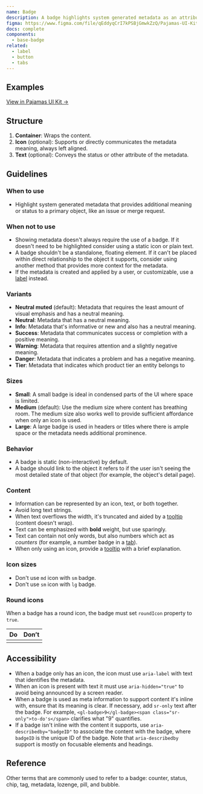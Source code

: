 ```yaml
---
name: Badge
description: A badge highlights system generated metadata as an attribute of a larger object. 
figma: https://www.figma.com/file/qEddyqCrI7kPSBjGmwkZzQ/Pajamas-UI-Kit?node-id=425%3A3
docs: complete
components:
  - base-badge
related:
  - label
  - button
  - tabs
---
```


## Examples

<story-viewer component="base-badge" story="variants" title="Badge variants"></story-viewer>

<story-viewer component="base-badge" story="actionable" title="Actionable badges"></story-viewer>

<story-viewer component="base-badge" story="badge-icon" title="With icons"></story-viewer>

[View in Pajamas UI Kit →](https://www.figma.com/file/qEddyqCrI7kPSBjGmwkZzQ/%F0%9F%93%99-Component-library?type=design&node-id=59780-92312&mode=dev)

## Structure

<figure-img alt="Numbered diagram of a badge structure" label="Badge structure" src="/img/badge-structure.svg"></figure-img>

1. **Container**: Wraps the content.
1. **Icon** (optional): Supports or directly communicates the metadata meaning, always left aligned.
1. **Text** (optional): Conveys the status or other attribute of the metadata.

## Guidelines

### When to use

- Highlight system generated metadata that provides additional meaning or status to a primary object, like an issue or merge request.

### When not to use

- Showing metadata doesn't always require the use of a badge. If it doesn't need to be highlighted consider using a static icon or plain text.
- A badge shouldn't be a standalone, floating element. If it can't be placed within direct relationship to the object it supports, consider using another method that provides more context for the metadata.
- If the metadata is created and applied by a user, or customizable, use a [label](/components/label) instead.

### Variants

- **Neutral muted** (default): Metadata that requires the least amount of visual emphasis and has a neutral meaning.
- **Neutral**: Metadata that has a neutral meaning.
- **Info**: Metadata that's informative or new and also has a neutral meaning.
- **Success**: Metadata that communicates success or completion with a positive meaning.
- **Warning**: Metadata that requires attention and a slightly negative meaning.
- **Danger**: Metadata that indicates a problem and has a negative meaning.
- **Tier**: Metadata that indicates which product tier an entity belongs to

### Sizes

- **Small**: A small badge is ideal in condensed parts of the UI where space is limited.
- **Medium** (default): Use the medium size where content has breathing room. The medium size also works well to provide sufficient affordance when only an icon is used.
- **Large**: A large badge is used in headers or titles where there is ample space or the metadata needs additional prominence.

### Behavior

- A badge is static (non-interactive) by default.
- A badge should link to the object it refers to if the user isn't seeing the most detailed state of that object (for example, the object's detail page).

### Content

- Information can be represented by an icon, text, or both together.
- Avoid long text strings.
- When text overflows the width, it's truncated and aided by a [tooltip](/components/tooltip) (content doesn't wrap).
- Text can be emphasized with **bold** weight, but use sparingly.
- Text can contain not only words, but also numbers which act as _counters_ (for example, a number badge in a [tab](/components/tabs)).
- When only using an icon, provide a [tooltip](/components/tooltip) with a brief explanation.

### Icon sizes

- Don't use `md` icon with `sm` badge.
- Don't use `sm` icon with `lg` badge.

<div class="gl-display-grid gl-md-grid-template-columns-3 gl-column-gap-2">
  <figure-img alt="Small badge with small icon" label="Small badge with small icon" src="/img/badge-sm-icon-size.svg"></figure-img>
  <figure-img alt="Medium badge with small and medium icons" label="Medium badge with small and medium icons" src="/img/badge-md-icon-size.svg"></figure-img>
  <figure-img alt="Large badge with medium icon" label="Large badge with medium icon" src="/img/badge-lg-icon-size.svg"></figure-img>
</div>

### Round icons

When a badge has a round icon, the badge must set `roundIcon` property to `true`.

| **Do** | **Don’t** |
| :---: | :---: |
| <figure-img alt="Badges of all sizes with proportionally spaced round icons" label="Badge with roundIcon property" src="/img/badge-round-icons-right.svg"></figure-img> | <figure-img alt="Badges of all sizes with unproportionally spaced round icons" label="Badge without roundIcon property" src="/img/badge-round-icons-wrong.svg"></figure-img> |

## Accessibility

- When a badge only has an icon, the icon must use `aria-label` with text that identifies the metadata.
- When an icon is present with text it must use `aria-hidden="true"` to avoid being announced by a screen reader.
- When a badge is used as meta information to support content it's inline with, ensure that its meaning is clear. If necessary, add `sr-only` text after the badge. For example, `<gl-badge>9</gl-badge><span class="sr-only">to-do's</span>` clarifies what "9" quantifies.
- If a badge isn't inline with the content it supports, use `aria-describedby="badgeID"` to associate the content with the badge, where `badgeID` is the unique ID of the badge. Note that `aria-describedby` support is mostly on focusable elements and headings. 

## Reference

Other terms that are commonly used to refer to a badge: counter, status, chip, tag, metadata, lozenge, pill, and bubble.
